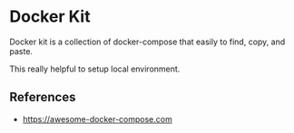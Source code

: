 # Docker Kit

Docker kit is a collection of docker-compose that easily to find, copy, and paste.

This really helpful to setup local environment.

## References
- https://awesome-docker-compose.com